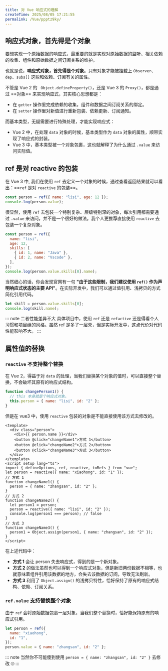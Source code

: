 ```yaml
---
title: 对 Vue 响应式的理解
createTime: 2025/08/05 17:21:55
permalink: /Vue/ppptz9ky/
---
```


## 响应式对象，首先得是个对象

要想实现一个原始数据的响应式，最重要的就是实现对原始数据的监听、相关依赖的收集、组件和原始数据之间订阅关系的维护。

也就是说，**响应式对象，首先得是个对象**。只有对象才能被挂载上 `Observer`、`dep`、`subs[]` 这些和依赖、订阅有关的属性。

不管是 Vue 2 的 ` Object.defineProperty()`，还是 Vue 3 的 `Proxy()`，都是通过 ==对象== 来实现响应式，其实核心思想都是：

- 在 `getter` 操作里完成依赖的收集，组件和数据之间订阅关系的绑定。
- 在 `setter` 操作里对新值进行重新包装、依赖更新、订阅通知。

而基本类型，无疑需要进行特殊处理，才能实现响应式：

- Vue 2 中，在处理 `data` 对象的时候，基本类型作为 `data` 对象的属性，顺带实现了响应式的封装。
- Vue 3 中，基本类型被一个对象包裹，这也就解释了为什么通过 `.value` 来访问实际值。

## ref 是对 reactive 的包装

在 Vue 3 中, 我们在使用 `ref` 去定义一个对象的时候，通过查看返回结果就可以看出：==`ref` 是对 `reactive` 的包装==。

```js
const person = ref({ name: "lisi", age: 12 });
console.log(person.value);
```

很显然，使用 `ref` 去包装一个特别复杂、层级特别深的对象，每次引用都需要通过 `.value` 来访问，并不是一个很好的做法。我个人更推荐直接使用 `reactive` 去包装一个复杂对象。

```js
const person = ref({
  name: "lisi",
  age: 12,
  skills: [
    { id: 1, name: "Java" },
    { id: 2, name: "Vscode" },
  ],
});
console.log(person.value.skills[0].name);
```

当然细心的话，你会发现官网有一句 **"由于这些限制，我们建议使用 `ref()` 作为声明响应式状态的主要 API"**。在实际开发中，我们可以通过值引用、浅拷贝的方式简化引用代码。

```js
let skill = person.value.skills[0];
console.log(skill.name);
```

::: note 二者性能差异不大
具体项目中，使用 `ref` 还是 `refactive` 还是得看个人习惯和项目组的风格。虽然 ref 是多了一层壳，但是实际开发中，这点代价对代码性能影响不大。
:::

## 属性值的替换

### `reactive` 不支持整个替换

在 Vue 2，得益于对 `data` 的处理，当我们替换某个对象的值时，可以直接整个替换，不会破坏其原有的响应式结构。

```js
function changePerson1() {
  // this 本身就是个响应式对象。
  this.person = { name: "lisi", id: "2" };
}
```

但是在 vue3 中，使用 `reactive` 包装的对象是不能直接使用该方式去修改的。

```vue
<template>
  <div class="person">
    <div>{{ person.name }}</div>
    <button @click="changeName1">方式 1</button>
    <button @click="changeName2">方式 2</button>
    <button @click="changeName3">方式 3</button>
  </div>
</template>
<script setup lang="ts">
import { defineOptions, ref, reactive, toRefs } from "vue";
let person = reactive({ name: "xiaohong", id: "1" });
// 方式 1
function changeName1() {
  person = { name: "zhangsan", id: "2" };
}
// 方式 2
function changeName2() {
  let person1 = person;
  person = reactive({ name: "lisi", id: "2" });
  console.log(person1 === person); // false
}
// 方式 3
function changeName3() {
  person1 = Object.assign(person1, { name: "zhangsan", id: "2" });
}
</script>
```

在上述代码中：

- **方式 1** 会让 person 失去响应式，得到的是一个新对象。
- **方式 2** 的做法虽然也可以得到一个响应式对象，但是新旧两份数据不相等，也就意味着组件引用该数据的地方，会失去该数据的订阅，导致无法刷新。
- **方式 3** 利用了 `Object.assign()` 的浅拷贝特性，恰好保持了原有的响应式结构、依赖、订阅关系。

### `ref.value` 支持替换整个对象

由于 `ref` 会将原始数据包裹一层对象，当我们整个替换时，恰好能保持原有的响应式引用。

```js
let person = ref({
  name: "xiaohong",
  id: "1",
});
person.value = { name: "zhangsan", id: "2" };
```

::: note 当然你不可能傻到使用 `person = { name: "zhangsan", id: "2" }` 去修改 🙄
:::
